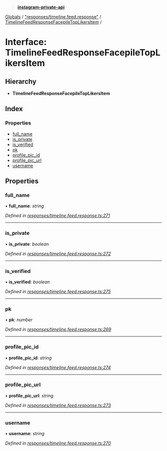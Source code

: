 > **[instagram-private-api](../README.md)**

[Globals](../globals.md) / ["responses/timeline.feed.response"](../modules/_responses_timeline_feed_response_.md) / [TimelineFeedResponseFacepileTopLikersItem](_responses_timeline_feed_response_.timelinefeedresponsefacepiletoplikersitem.md) /

# Interface: TimelineFeedResponseFacepileTopLikersItem

## Hierarchy

* **TimelineFeedResponseFacepileTopLikersItem**

## Index

### Properties

* [full_name](_responses_timeline_feed_response_.timelinefeedresponsefacepiletoplikersitem.md#full_name)
* [is_private](_responses_timeline_feed_response_.timelinefeedresponsefacepiletoplikersitem.md#is_private)
* [is_verified](_responses_timeline_feed_response_.timelinefeedresponsefacepiletoplikersitem.md#is_verified)
* [pk](_responses_timeline_feed_response_.timelinefeedresponsefacepiletoplikersitem.md#pk)
* [profile_pic_id](_responses_timeline_feed_response_.timelinefeedresponsefacepiletoplikersitem.md#profile_pic_id)
* [profile_pic_url](_responses_timeline_feed_response_.timelinefeedresponsefacepiletoplikersitem.md#profile_pic_url)
* [username](_responses_timeline_feed_response_.timelinefeedresponsefacepiletoplikersitem.md#username)

## Properties

###  full_name

• **full_name**: *string*

*Defined in [responses/timeline.feed.response.ts:271](https://github.com/Nerixyz/instagram-private-api/blob/e5037ee/src/responses/timeline.feed.response.ts#L271)*

___

###  is_private

• **is_private**: *boolean*

*Defined in [responses/timeline.feed.response.ts:272](https://github.com/Nerixyz/instagram-private-api/blob/e5037ee/src/responses/timeline.feed.response.ts#L272)*

___

###  is_verified

• **is_verified**: *boolean*

*Defined in [responses/timeline.feed.response.ts:275](https://github.com/Nerixyz/instagram-private-api/blob/e5037ee/src/responses/timeline.feed.response.ts#L275)*

___

###  pk

• **pk**: *number*

*Defined in [responses/timeline.feed.response.ts:269](https://github.com/Nerixyz/instagram-private-api/blob/e5037ee/src/responses/timeline.feed.response.ts#L269)*

___

###  profile_pic_id

• **profile_pic_id**: *string*

*Defined in [responses/timeline.feed.response.ts:274](https://github.com/Nerixyz/instagram-private-api/blob/e5037ee/src/responses/timeline.feed.response.ts#L274)*

___

###  profile_pic_url

• **profile_pic_url**: *string*

*Defined in [responses/timeline.feed.response.ts:273](https://github.com/Nerixyz/instagram-private-api/blob/e5037ee/src/responses/timeline.feed.response.ts#L273)*

___

###  username

• **username**: *string*

*Defined in [responses/timeline.feed.response.ts:270](https://github.com/Nerixyz/instagram-private-api/blob/e5037ee/src/responses/timeline.feed.response.ts#L270)*
